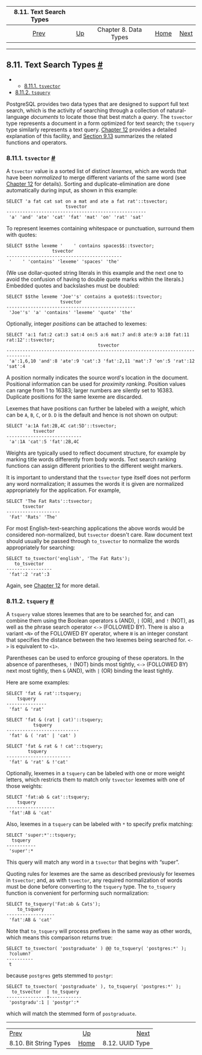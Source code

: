 <!--?xml version="1.0" encoding="UTF-8" standalone="no"?-->

|               8.11. Text Search Types               |                                             |                       |                                                       |                                               |
| :-------------------------------------------------: | :------------------------------------------ | :-------------------: | ----------------------------------------------------: | --------------------------------------------: |
| [Prev](datatype-bit.html "8.10. Bit String Types")  | [Up](datatype.html "Chapter 8. Data Types") | Chapter 8. Data Types | [Home](index.html "PostgreSQL 17devel Documentation") |  [Next](datatype-uuid.html "8.12. UUID Type") |

***

## 8.11. Text Search Types [#](#DATATYPE-TEXTSEARCH)

  * *   [8.11.1. `tsvector`](datatype-textsearch.html#DATATYPE-TSVECTOR)
* [8.11.2. `tsquery`](datatype-textsearch.html#DATATYPE-TSQUERY)

PostgreSQL provides two data types that are designed to support full text search, which is the activity of searching through a collection of natural-language *documents* to locate those that best match a *query*. The `tsvector` type represents a document in a form optimized for text search; the `tsquery` type similarly represents a text query. [Chapter 12](textsearch.html "Chapter 12. Full Text Search") provides a detailed explanation of this facility, and [Section 9.13](functions-textsearch.html "9.13. Text Search Functions and Operators") summarizes the related functions and operators.

### 8.11.1. `tsvector` [#](#DATATYPE-TSVECTOR)

A `tsvector` value is a sorted list of distinct *lexemes*, which are words that have been *normalized* to merge different variants of the same word (see [Chapter 12](textsearch.html "Chapter 12. Full Text Search") for details). Sorting and duplicate-elimination are done automatically during input, as shown in this example:

    SELECT 'a fat cat sat on a mat and ate a fat rat'::tsvector;
                          tsvector
    ----------------------------------------------------
     'a' 'and' 'ate' 'cat' 'fat' 'mat' 'on' 'rat' 'sat'

To represent lexemes containing whitespace or punctuation, surround them with quotes:

    SELECT $$the lexeme '    ' contains spaces$$::tsvector;
                     tsvector
    -------------------------------------------
     '    ' 'contains' 'lexeme' 'spaces' 'the'

(We use dollar-quoted string literals in this example and the next one to avoid the confusion of having to double quote marks within the literals.) Embedded quotes and backslashes must be doubled:

    SELECT $$the lexeme 'Joe''s' contains a quote$$::tsvector;
                        tsvector
    ------------------------------------------------
     'Joe''s' 'a' 'contains' 'lexeme' 'quote' 'the'

Optionally, integer *positions* can be attached to lexemes:

    SELECT 'a:1 fat:2 cat:3 sat:4 on:5 a:6 mat:7 and:8 ate:9 a:10 fat:11 rat:12'::tsvector;
                                      tsvector
    -------------------------------------------------------------------​------------
     'a':1,6,10 'and':8 'ate':9 'cat':3 'fat':2,11 'mat':7 'on':5 'rat':12 'sat':4

A position normally indicates the source word's location in the document. Positional information can be used for *proximity ranking*. Position values can range from 1 to 16383; larger numbers are silently set to 16383. Duplicate positions for the same lexeme are discarded.

Lexemes that have positions can further be labeled with a *weight*, which can be `A`, `B`, `C`, or `D`. `D` is the default and hence is not shown on output:

    SELECT 'a:1A fat:2B,4C cat:5D'::tsvector;
              tsvector
    ----------------------------
     'a':1A 'cat':5 'fat':2B,4C

Weights are typically used to reflect document structure, for example by marking title words differently from body words. Text search ranking functions can assign different priorities to the different weight markers.

It is important to understand that the `tsvector` type itself does not perform any word normalization; it assumes the words it is given are normalized appropriately for the application. For example,

    SELECT 'The Fat Rats'::tsvector;
          tsvector
    --------------------
     'Fat' 'Rats' 'The'

For most English-text-searching applications the above words would be considered non-normalized, but `tsvector` doesn't care. Raw document text should usually be passed through `to_tsvector` to normalize the words appropriately for searching:

    SELECT to_tsvector('english', 'The Fat Rats');
       to_tsvector
    -----------------
     'fat':2 'rat':3

Again, see [Chapter 12](textsearch.html "Chapter 12. Full Text Search") for more detail.

### 8.11.2. `tsquery` [#](#DATATYPE-TSQUERY)

A `tsquery` value stores lexemes that are to be searched for, and can combine them using the Boolean operators `&` (AND), `|` (OR), and `!` (NOT), as well as the phrase search operator `<->` (FOLLOWED BY). There is also a variant `<N>` of the FOLLOWED BY operator, where *`N`* is an integer constant that specifies the distance between the two lexemes being searched for. `<->` is equivalent to `<1>`.

Parentheses can be used to enforce grouping of these operators. In the absence of parentheses, `!` (NOT) binds most tightly, `<->` (FOLLOWED BY) next most tightly, then `&` (AND), with `|` (OR) binding the least tightly.

Here are some examples:

    SELECT 'fat & rat'::tsquery;
        tsquery
    ---------------
     'fat' & 'rat'

    SELECT 'fat & (rat | cat)'::tsquery;
              tsquery
    ---------------------------
     'fat' & ( 'rat' | 'cat' )

    SELECT 'fat & rat & ! cat'::tsquery;
            tsquery
    ------------------------
     'fat' & 'rat' & !'cat'

Optionally, lexemes in a `tsquery` can be labeled with one or more weight letters, which restricts them to match only `tsvector` lexemes with one of those weights:

    SELECT 'fat:ab & cat'::tsquery;
        tsquery
    ------------------
     'fat':AB & 'cat'

Also, lexemes in a `tsquery` can be labeled with `*` to specify prefix matching:

    SELECT 'super:*'::tsquery;
      tsquery
    -----------
     'super':*

This query will match any word in a `tsvector` that begins with “super”.

Quoting rules for lexemes are the same as described previously for lexemes in `tsvector`; and, as with `tsvector`, any required normalization of words must be done before converting to the `tsquery` type. The `to_tsquery` function is convenient for performing such normalization:

    SELECT to_tsquery('Fat:ab & Cats');
        to_tsquery
    ------------------
     'fat':AB & 'cat'

Note that `to_tsquery` will process prefixes in the same way as other words, which means this comparison returns true:

    SELECT to_tsvector( 'postgraduate' ) @@ to_tsquery( 'postgres:*' );
     ?column?
    ----------
     t

because `postgres` gets stemmed to `postgr`:

    SELECT to_tsvector( 'postgraduate' ), to_tsquery( 'postgres:*' );
      to_tsvector  | to_tsquery
    ---------------+------------
     'postgradu':1 | 'postgr':*

which will match the stemmed form of `postgraduate`.

***

|                                                     |                                                       |                                               |
| :-------------------------------------------------- | :---------------------------------------------------: | --------------------------------------------: |
| [Prev](datatype-bit.html "8.10. Bit String Types")  |      [Up](datatype.html "Chapter 8. Data Types")      |  [Next](datatype-uuid.html "8.12. UUID Type") |
| 8.10. Bit String Types                              | [Home](index.html "PostgreSQL 17devel Documentation") |                               8.12. UUID Type |
